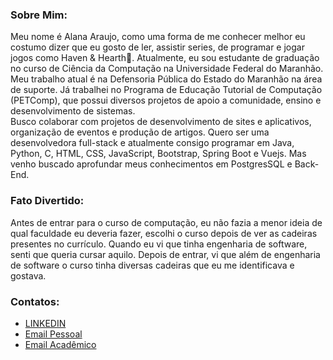 ### Sobre Mim:
Meu nome é Alana Araujo, como uma forma de me conhecer melhor eu costumo dizer que eu gosto de ler, assistir series, de programar e jogar jogos como Haven & Hearth💜. Atualmente, eu sou estudante de graduação no curso de Ciência da Computação na Universidade Federal do Maranhão.
<br>
Meu trabalho atual é na Defensoria Pública do Estado do Maranhão na área de suporte. Já trabalhei no Programa de Educação Tutorial de Computação (PETComp), que possui diversos projetos de apoio a comunidade, ensino e desenvolvimento de sistemas.
<br>
Busco colaborar com projetos de desenvolvimento de sites e aplicativos, organização de eventos e produção de artigos. Quero ser uma desenvolvedora full-stack e atualmente consigo programar em Java, Python, C, HTML, CSS, JavaScript, Bootstrap, Spring Boot e Vuejs. Mas venho buscado aprofundar meus conhecimentos em PostgresSQL e Back-End.
### Fato Divertido: 
Antes de entrar para o curso de computação, eu não fazia a menor ideia de qual faculdade eu deveria fazer, escolhi o curso depois de ver as cadeiras presentes no currículo. Quando eu vi que tinha engenharia de software, senti que queria cursar aquilo. Depois de entrar, vi que além de engenharia de software o curso tinha diversas cadeiras que eu me identificava e gostava.
### Contatos:
+ [LINKEDIN](https://www.linkedin.com/in/alana-araujo-42a3911a0/)
+ [Email Pessoal](alana.araujo35@gmail.com)
+ [Email Acadêmico](alana@discente.ufma.br)
